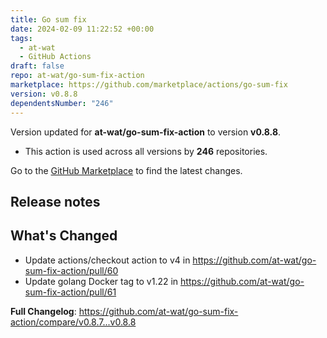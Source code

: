 ```yaml
---
title: Go sum fix
date: 2024-02-09 11:22:52 +00:00
tags:
  - at-wat
  - GitHub Actions
draft: false
repo: at-wat/go-sum-fix-action
marketplace: https://github.com/marketplace/actions/go-sum-fix
version: v0.8.8
dependentsNumber: "246"
---
```



Version updated for **at-wat/go-sum-fix-action** to version **v0.8.8**.
- This action is used across all versions by **246** repositories.

Go to the [GitHub Marketplace](https://github.com/marketplace/actions/go-sum-fix) to find the latest changes.

## Release notes

## What's Changed
* Update actions/checkout action to v4 in https://github.com/at-wat/go-sum-fix-action/pull/60
* Update golang Docker tag to v1.22 in https://github.com/at-wat/go-sum-fix-action/pull/61


**Full Changelog**: https://github.com/at-wat/go-sum-fix-action/compare/v0.8.7...v0.8.8
